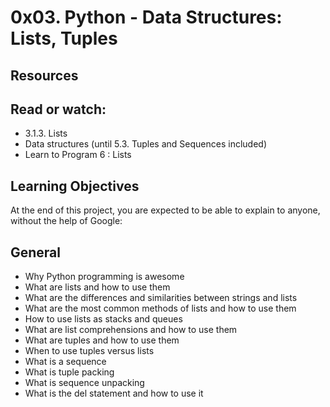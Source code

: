 # 0x03. Python - Data Structures: Lists, Tuples

## Resources

## Read or watch:

* 3.1.3. Lists
* Data structures (until 5.3. Tuples and Sequences included)
* Learn to Program 6 : Lists
## Learning Objectives
At the end of this project, you are expected to be able to explain to anyone, without the help of Google:

## General
* Why Python programming is awesome
* What are lists and how to use them
* What are the differences and similarities between strings and lists
* What are the most common methods of lists and how to use them
* How to use lists as stacks and queues
* What are list comprehensions and how to use them
* What are tuples and how to use them
* When to use tuples versus lists
* What is a sequence
* What is tuple packing
* What is sequence unpacking
* What is the del statement and how to use it
